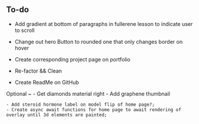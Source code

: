 ## To-do
   - Add gradient at bottom of paragraphs in fullerene lesson to indicate user to scroll
   - Change out hero Button to rounded one that only changes border on hover

   - Create corresponding project page on portfolio 
   - Re-factor && Clean
   - Create ReadMe on GitHub




   Optional ~
    - Get diamonds material right
    - Add graphene thumbnail

















    - Add steroid hormone label on model flip of home page?;
    - Create async await functions for home page to await rendering of overlay until 3d elements are painted;